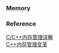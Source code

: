 ### Memory





### Reference
[C/C++内存管理详解](https://chenqx.github.io/2014/09/25/Cpp-Memory-Management/)  
[C++内存管理变革](http://cplusplus.wikidot.com/cn:memory-management-innovation)

